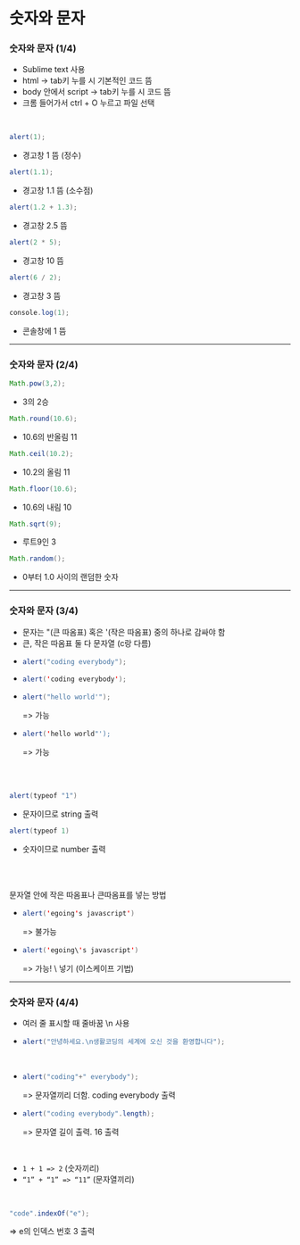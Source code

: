 # 숫자와 문자
### 숫자와 문자 (1/4)

- Sublime text 사용
- html -> tab키 누를 시 기본적인 코드 뜸
- body 안에서 script -> tab키 누를 시 코드 뜸
- 크롬 들어가서 ctrl + O 누르고 파일 선택
</br>

```java
alert(1);
```
- 경고창 1 뜸 (정수)

```java
alert(1.1);
```
- 경고창 1.1 뜸 (소수점)

```java
alert(1.2 + 1.3);
```
- 경고창 2.5 뜸
  
```java
alert(2 * 5);
```
- 경고창 10 뜸
  
```java
alert(6 / 2);
```
- 경고창 3 뜸
  
```java
console.log(1);
```
- 콘솔창에 1 뜸

---

### 숫자와 문자 (2/4)

```java
Math.pow(3,2);
```
- 3의 2승
  
```java
Math.round(10.6);
```
- 10.6의 반올림 11
  
```java
Math.ceil(10.2);
```
- 10.2의 올림 11
  
```java
Math.floor(10.6);
```
- 10.6의 내림 10
  
```java
Math.sqrt(9);
```
- 루트9인 3
  
```java
Math.random();
```
- 0부터 1.0 사이의 랜덤한 숫자

---

### 숫자와 문자 (3/4)

- 문자는 "(큰 따옴표) 혹은 '(작은 따옴표) 중의 하나로 감싸야 함
- 큰, 작은 따옴표 둘 다 문자열 (c랑 다름)
- ```java
  alert("coding everybody");
  ```
- ```java
  alert('coding everybody');
  ```
- ```java
  alert("hello world'");
  ```
  => 가능
- ```java
  alert('hello world"');
  ```
  => 가능

</br>
</br>

```java
alert(typeof "1")
```
- 문자이므로 string 출력
  
```java
alert(typeof 1)
```
- 숫자이므로 number 출력

</br>
</br>

문자열 안에 작은 따옴표나 큰따옴표를 넣는 방법
- ```java
  alert('egoing's javascript')
  ```
   => 불가능
- ```java
  alert('egoing\'s javascript')
  ```
   => 가능! \ 넣기 (이스케이프 기법) 

---

### 숫자와 문자 (4/4)

- 여러 줄 표시할 때 줄바꿈 \n 사용
- ```java
  alert("안녕하세요.\n생활코딩의 세계에 오신 것을 환영합니다");
  ```
</br>

- ```java
  alert("coding"+" everybody");
  ```
   => 문자열끼리 더함. coding everybody 출력
- ```java
  alert("coding everybody".length);
  ```
   => 문자열 길이 출력. 16 출력
</br>

- `1 + 1 => 2` (숫자끼리)
- `“1” + “1” => “11”` (문자열끼리)
</br>

```java
"code".indexOf("e");
```
 => e의 인덱스 번호 3 출력

